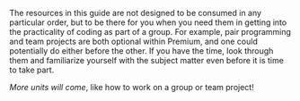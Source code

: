 The resources in this guide are not designed to be consumed in any particular order, but to be there for you when you need them in getting into the practicality of coding as part of a group.  For example, pair programming and team projects are both optional within Premium, and one could potentially do either before the other.  If you have the time, look through them and familiarize yourself with the subject matter even before it is time to take part.

*More units will come*, like how to work on a group or team project!
